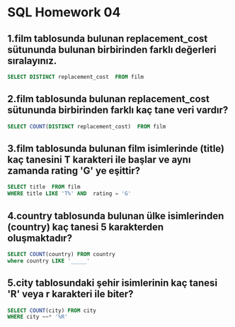 # SQL Homework 04

## 1.film tablosunda bulunan replacement_cost sütununda bulunan birbirinden farklı değerleri sıralayınız.

```sql
SELECT DISTINCT replacement_cost  FROM film
```


## 2.film tablosunda bulunan replacement_cost sütununda birbirinden farklı kaç tane veri vardır?


```sql
SELECT COUNT(DISTINCT replacement_cost)  FROM film
```

## 3.film tablosunda bulunan film isimlerinde (title) kaç tanesini T karakteri ile başlar ve aynı zamanda rating 'G' ye eşittir?



```sql
SELECT title  FROM film
WHERE title LIKE 'T%' AND  rating = 'G'  
```
## 4.country tablosunda bulunan ülke isimlerinden (country) kaç tanesi 5 karakterden oluşmaktadır?


```sql
SELECT COUNT(country) FROM country
where country LIKE '_____'
```

## 5.city tablosundaki şehir isimlerinin kaç tanesi 'R' veya r karakteri ile biter?


```sql
SELECT COUNT(city) FROM city
WHERE city ~~* '%R'
```

